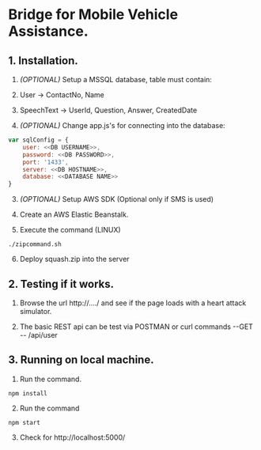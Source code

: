 # Bridge for Mobile Vehicle Assistance.

## 1. Installation.

1. *(OPTIONAL)* Setup a MSSQL database, table must contain:
  1. User -> ContactNo, Name
  2. SpeechText -> UserId, Question, Answer, CreatedDate

2. *(OPTIONAL)* Change app.js's for connecting into the database:
```javascript
var sqlConfig = {
    user: <<DB USERNAME>>,
    password: <<DB PASSWORD>>,
    port: '1433',
    server: <<DB HOSTNAME>>,
    database: <<DATABASE NAME>>
}
```

3. *(OPTIONAL)* Setup AWS SDK (Optional only if SMS is used)

4. Create an AWS Elastic Beanstalk.

5. Execute the command (LINUX)
```
./zipcommand.sh
```

6. Deploy squash.zip into the server

## 2. Testing if it works.

1. Browse the url http://..../ and see if the page loads with a heart attack simulator.

2. The basic REST api can be test via POSTMAN or curl commands
--GET -- /api/user

## 3. Running on local machine.

1. Run the command.

```
npm install
```

2. Run the command

```
npm start
```

3. Check for http://localhost:5000/
